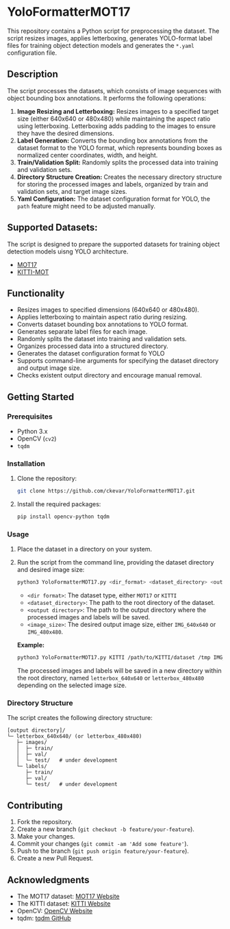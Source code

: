 # YoloFormatterMOT17

This repository contains a Python script for preprocessing the dataset. The script resizes images, applies letterboxing, generates YOLO-format label files for training object detection models and generates the `*.yaml` configuration file.

## Description

The script processes the datasets, which consists of image sequences with object bounding box annotations. It performs the following operations:

1.  **Image Resizing and Letterboxing:** Resizes images to a specified target size (either 640x640 or 480x480) while maintaining the aspect ratio using letterboxing. Letterboxing adds padding to the images to ensure they have the desired dimensions.
2.  **Label Generation:** Converts the bounding box annotations from the dataset format to the YOLO format, which represents bounding boxes as normalized center coordinates, width, and height.
3.  **Train/Validation Split:** Randomly splits the processed data into training and validation sets.
4.  **Directory Structure Creation:** Creates the necessary directory structure for storing the processed images and labels, organized by train and validation sets, and target image sizes.
5.  **Yaml Configuration:** The dataset configuration format for YOLO, the `path` feature might need to be adjusted manually.

## Supported Datasets:

The script is designed to prepare the supported datasets for training object detection models uisng YOLO architecture.

- [MOT17](https://motchallenge.net/data/MOT17/)
- [KITTI-MOT](https://www.cvlibs.net/datasets/kitti/eval_tracking.php)

## Functionality

* Resizes images to specified dimensions (640x640 or 480x480).
* Applies letterboxing to maintain aspect ratio during resizing.
* Converts dataset bounding box annotations to YOLO format.
* Generates separate label files for each image.
* Randomly splits the dataset into training and validation sets.
* Organizes processed data into a structured directory.
* Generates the dataset configuration format fo YOLO
* Supports command-line arguments for specifying the dataset directory and output image size.
* Checks existent output directory and encourage manual removal.

## Getting Started

### Prerequisites

* Python 3.x
* OpenCV (`cv2`)
* `tqdm`

### Installation

1.  Clone the repository:

    ```bash
    git clone https://github.com/ckevar/YoloFormatterMOT17.git
    ```

2.  Install the required packages:

    ```bash
    pip install opencv-python tqdm
    ```

### Usage

1.  Place the dataset in a directory on your system.

2.  Run the script from the command line, providing the dataset directory and desired image size:

    ```bash
    python3 YoloFormatterMOT17.py <dir_format> <dataset_directory> <output directory> <image_size>
    ```
    * `<dir format>`: The dataset type, either `MOT17` or `KITTI`
    * `<dataset_directory>`: The path to the root directory of the dataset.
    * `<output directory>`: The path to the output directory where the processed images and labels will be saved.
    * `<image_size>`: The desired output image size, either `IMG_640x640` or `IMG_480x480`.

    **Example:**

    ```bash
    python3 YoloFormatterMOT17.py KITTI /path/to/KITTI/dataset /tmp IMG_640x640
    ```

    The processed images and labels will be saved in a new directory within the root directory, named `letterbox_640x640` or `letterbox_480x480` depending on the selected image size.

### Directory Structure

The script creates the following directory structure:
```
[output directory]/
└─ letterbox_640x640/ (or letterbox_480x480)
   ├─ images/
   │  ├─ train/
   │  ├─ val/
   │  └─ test/   # under development
   └─ labels/
      ├─ train/
      ├─ val/
      └─ test/   # under development
```

## Contributing

1.  Fork the repository.
2.  Create a new branch (`git checkout -b feature/your-feature`).
3.  Make your changes.
4.  Commit your changes (`git commit -am 'Add some feature'`).
5.  Push to the branch (`git push origin feature/your-feature`).
6.  Create a new Pull Request.

## Acknowledgments

* The MOT17 dataset: [MOT17 Website](https://motchallenge.net/data/MOT17/)
* The KITTI dataset: [KITTI Website](https://www.cvlibs.net/datasets/kitti/eval_tracking.php)
* OpenCV: [OpenCV Website](https://opencv.org/)
* tqdm: [tqdm GitHub](https://github.com/tqdm/tqdm)
